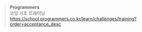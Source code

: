 >**Programmers** <br>
>코딩 기초 트레이닝 <br>
>https://school.programmers.co.kr/learn/challenges/training?order=acceptance_desc
